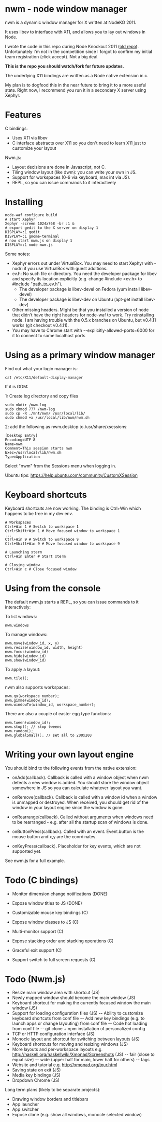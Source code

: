 # nwm - node window manager

nwm is a dynamic window manager for X written at NodeKO 2011. 

It uses libev to interface with X11, and allows you to lay out windows in Node.

I wrote the code in this repo during Node Knockout 2011 ([old repo](https://github.com/mixu/nodeko)). Unfortunately I'm not in the competition since I forgot to confirm my initial team registration (click accept). Not a big deal.

**This is the repo you should watch/fork for future updates.**

The underlying X11 bindings are written as a Node native extension in c. 

My plan is to dogfood this in the near future to bring it to a more useful state. Right now, I recommend you run it in a secondary X server using Xephyr.

# Features

C bindings:

- Uses X11 via libev
- C interface abstracts over X11 so you don't need to learn X11 just to customize your layout

Nwm.js:

- Layout decisions are done in Javascript, not C.
- Tiling window layout (like dwm): you can write your own in JS.
- Support for workspaces (0-9 via keyboard, max int via JS).
- REPL, so you can issue commands to it interactively

# Installing

    node-waf configure build
    # start Xephyr
    Xephyr -screen 1024x768 -br :1 &
    # export gedit to the X server on display 1
    DISPLAY=:1 gedit
    DISPLAY=:1 gnome-terminal
    # now start nwm.js on display 1
    DISPLAY=:1 node nwm.js

Some notes:

- Xephyr errors out under VirtualBox. You may need to start Xephyr with -nodri if you use VirtualBox with guest additions.
- ev.h: No such file or directory. You need the developer package for libev and specify its location explicitly (e.g. change #include <ev.h> to #include "path_to_ev.h"). 
    - The developer package is libev-devel on Fedora (yum install libev-devel)
    - The developer package is libev-dev on Ubuntu (apt-get install libev-dev)
- Other missing headers. Might be that you installed a version of node that didn't have the right headers for node-waf to work. Try reinstalling node. I am having trouble with the 0.5.x branches on Ubuntu, but v0.4.11 works (git checkout v0.4.11).
- You may have to Chrome start with --explicitly-allowed-ports=6000 for it to connect to some localhost ports.

# Using as a primary window manager

Find out what your login manager is:

    cat /etc/X11/default-display-manager

If it is GDM:

1: Create log directory and copy files

    sudo mkdir /nwm-log
    sudo chmod 777 /nwm-log
    sudo cp -R ./mnt/nwm/ /usr/local/lib/
    sudo chmod +x /usr/local/lib/nwm/nwm.sh

2: add the following as nwm.desktop to /usr/share/xsessions:

    [Desktop Entry]
    Encoding=UTF-8
    Name=nwm
    Comment=This session starts nwm 
    Exec=/usr/local/lib/nwm.sh
    Type=Application

Select "nwm" from the Sessions menu when logging in.

Ubuntu tips: https://help.ubuntu.com/community/CustomXSession

# Keyboard shortcuts

Keyboard shortcuts are now working. The binding is Ctrl+Win which happens to be free in my dev env.

    # Workspaces 
    Ctrl+Win 1 # Switch to workspace 1
    Ctrl+Shift+Win 1 # Move focused window to workspace 1
    ...
    Ctrl+Win 9 # Switch to workspace 9
    Ctrl+Shift+Win 9 # Move focused window to workspace 9
  
    # Launching xterm
    Ctrl+Win Enter # Start xterm

    # Closing window
    Ctrl+Win c # Close focused window


# Using from the console

The default nwm.js starts a REPL, so you can issue commands to it interactively:


To list windows:

    nwm.windows

To manage windows:

    nwm.move(window_id, x, y)
    nwm.resize(window_id, width, height)
    nwm.focus(window_id)
    nwm.hide(window_id)
    nwm.show(window_id)

To apply a layout:

    nwm.tile();

nwm also supports workspaces:

    nwm.go(workspace_number);
    nwm.gimme(window_id);
    nwm.windowTo(window_id, workspace_number);


There are also a couple of easter egg type functions:

    nwm.tween(window_id);
    nwm.stop(); // stop tweens
    nwm.random();
    nwm.globalSmall(); // set all to 200x200

# Writing your own layout engine

You should bind to the following events from the native extension:

- onAdd(callback). Callback is called with a window object when nwm detects a new window is added. You should store the window object somewhere in JS so you can calculate whatever layout you want.
- onRemove(callback). Callback is called with a window id when a window is unmapped or destroyed. When received, you should get rid of the window in your layout engine since the window is gone.

- onRearrange(callback). Called without arguments when windows need to be rearranged - e.g. after all the startup scan of windows is done.
- onButtonPress(callback). Called with an event. Event.button is the mouse button and x,y are the coordinates. 
- onKeyPress(callback). Placeholder for key events, which are not supported yet.

See nwm.js for a full example.

# Todo (C bindings)

- Monitor dimension change notifications (DONE)
- Expose window titles to JS (DONE)



- Customizable mouse key bindings (C)
- Expose window classes to JS (C)
- Multi-monitor support (C)
- Expose stacking order and stacking operations (C)
- Graceful exit support (C)
- Support switch to full screen requests (C)

# Todo (Nwm.js)

- Resize main window area with shortcut (JS)
- Newly mapped window should become the main window (JS)
- Keyboard shortcut for making the currently focused window the main window (JS)
- Support for loading configuration files (JS)
-- Ability to customize keyboard shortcuts from conf file
-- Add new key bindings (e.g. to launch apps or change layouting) from conf file
-- Code hot loading from conf file
-- git clone + npm installation of personalized config
- TCP or HTTP configuration interface (JS)
- Monocle layout and shortcut for switching between layouts (JS)
- Keyboard shortcuts for moving and resizing windows (JS)
- More layouts and per-workspace layouts e.g. http://haskell.org/haskellwiki/Xmonad/Screenshots (JS)
-- fair (close to equal size)
-- wide (upper half for main, lower half for others)
-- tags 
- Website and tutorial e.g. http://xmonad.org/tour.html
- Saving state on exit (JS)
- Media key bindings (JS)
- Dropdown Chrome (JS)

Long term plans (likely to be separate projects):

- Drawing window borders and titlebars
- App launcher
- App switcher
- Expose clone (e.g. show all windows, monocle selected window)
